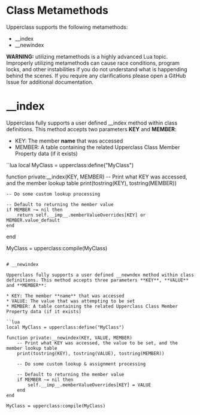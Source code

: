 # Class Metamethods

Upperclass supports the following metamethods:

* __index
* __newindex

**WARNING:** utilizing metamethods is a highly advanced Lua topic. Improperly utilizing metamethods can cause race conditions, program locks, and other instabilities if you do not understand what is happending behind the scenes. If you require any clarifications please open a GitHub Issue for additional documentation.

# __index

Upperclass fully supports a user defined __index method within class definitions. This method accepts two parameters **KEY** and **MEMBER**:

* KEY: The member **name** that was accessed
* MEMBER: A table containing the related Upperclass Class Member Property data (if it exists)

``lua
local MyClass = upperclass:define("MyClass")

function private:__index(KEY, MEMBER)
    -- Print what KEY was accessed, and the member lookup table
    print(tostring(KEY), tostring(MEMBER))
    
    -- Do some custom lookup processing
    
    -- Default to returning the member value
    if MEMBER ~= nil then
        return self.__imp__.memberValueOverrides[KEY] or MEMBER.value_default
    end
end

MyClass = upperclass:compile(MyClass)
```

# __newindex

Upperclass fully supports a user defined __newndex method within class definitions. This method accepts three parameters **KEY**, **VALUE** and **MEMBER**:

* KEY: The member **name** that was accessed
* VALUE: The value that was attempting to be set
* MEMBER: A table containing the related Upperclass Class Member Property data (if it exists)

``lua
local MyClass = upperclass:define("MyClass")

function private:__newindex(KEY, VALUE, MEMBER)
    -- Print what KEY was accessed, the value to be set, and the member lookup table
    print(tostring(KEY), tostring(VALUE), tostring(MEMBER))
    
    -- Do some custom lookup & assignment processing
    
    -- Default to returning the member value
    if MEMBER ~= nil then
        self.__imp__.memberValueOverrides[KEY] = VALUE        
    end
end

MyClass = upperclass:compile(MyClass)
```